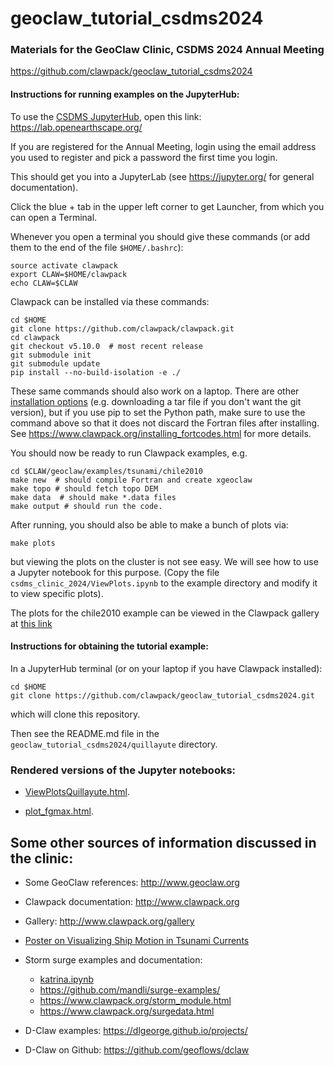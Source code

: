 # geoclaw_tutorial_csdms2024

### Materials for the GeoClaw Clinic, CSDMS 2024 Annual Meeting

https://github.com/clawpack/geoclaw_tutorial_csdms2024

#### Instructions for running examples on the JupyterHub:

To use the [CSDMS JupyterHub](https://csdms.colorado.edu/wiki/JupyterHub),
open this link:
    https://lab.openearthscape.org/
    
If you are registered for the Annual Meeting, login using the email address
you used to register and pick a password the first time you login.

This should get you into a JupyterLab (see https://jupyter.org/ for general
documentation).

Click the blue + tab in the upper left corner to get Launcher, from which
you can open a Terminal.

Whenever you open a terminal you should give these commands (or add them
to the end of the file `$HOME/.bashrc`):

    source activate clawpack
    export CLAW=$HOME/clawpack
    echo CLAW=$CLAW

Clawpack can be installed via these commands:

    cd $HOME
    git clone https://github.com/clawpack/clawpack.git
    cd clawpack
    git checkout v5.10.0  # most recent release
    git submodule init
    git submodule update
    pip install --no-build-isolation -e ./

These same commands should also work on a laptop.  There are other
[installation options](https://www.clawpack.org/installing_fortcodes.html)
(e.g. downloading a tar file if you don't want
the git version), but if you use pip to set the Python path,
make sure to use the
command above so that it does not discard the Fortran files after
installing.  See https://www.clawpack.org/installing_fortcodes.html for
more details.
    
You should now be ready to run Clawpack examples, e.g.

    cd $CLAW/geoclaw/examples/tsunami/chile2010
    make new  # should compile Fortran and create xgeoclaw
    make topo # should fetch topo DEM
    make data  # should make *.data files
    make output # should run the code.
    
After running, you should also be able to make a bunch of plots via:

    make plots
    
but viewing the plots on the cluster is not see easy.
We will see how to use a Jupyter notebook for this purpose.
(Copy the file `csdms_clinic_2024/ViewPlots.ipynb` to the example
directory and modify it to view specific plots).

The plots for the chile2010 example can be viewed in the Clawpack gallery at
[this link](https://www.clawpack.org/gallery/_static/geoclaw/examples/tsunami/chile2010/_plots/_PlotIndex.html)

#### Instructions for obtaining the tutorial example:

In a JupyterHub terminal (or on your laptop if you have Clawpack installed):

    cd $HOME
    git clone https://github.com/clawpack/geoclaw_tutorial_csdms2024.git
    
which will clone this repository.

Then see the README.md file in the `geoclaw_tutorial_csdms2024/quillayute` directory.

### Rendered versions of the Jupyter notebooks:

- [ViewPlotsQuillayute.html](https://depts.washington.edu/clawpack/geoclaw/geoclaw_tutorial_csdms2024/quillayute/ViewPlotsQuillayute.html).

- [plot_fgmax.html](https://depts.washington.edu/clawpack/geoclaw/geoclaw_tutorial_csdms2024/quillayute/plot_fgmax.html).


## Some other sources of information discussed in the clinic:

- Some GeoClaw references: http://www.geoclaw.org

- Clawpack documentation: http://www.clawpack.org

- Gallery: http://www.clawpack.org/gallery

- [Poster on Visualizing Ship Motion in Tsunami Currents](https://depts.washington.edu/ptha/CSDMS2024/)

- Storm surge examples and documentation:
  - [katrina.ipynb](https://github.com/clawpack/apps/blob/master/notebooks/geoclaw/katrina/katrina.ipynb)
  - https://github.com/mandli/surge-examples/
  - https://www.clawpack.org/storm_module.html
  - https://www.clawpack.org/surgedata.html


- D-Claw examples: https://dlgeorge.github.io/projects/

- D-Claw on Github: https://github.com/geoflows/dclaw

